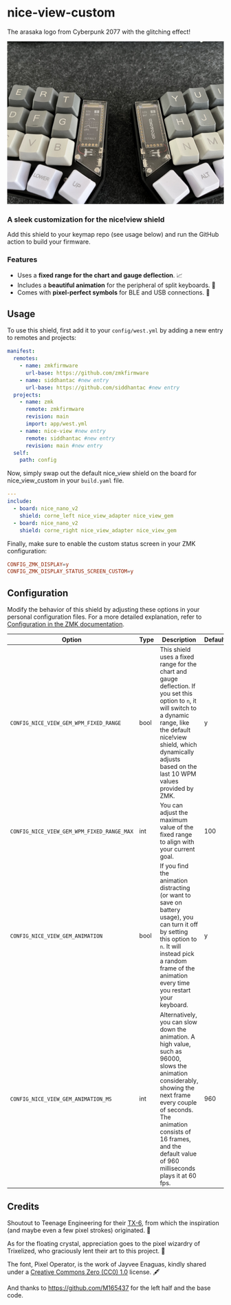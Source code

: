 # nice-view-custom

The arasaka logo from Cyberpunk 2077 with the glitching effect!

![Preview](.github/assets/preview.jpg?raw=true)

### A sleek customization for the nice!view shield

Add this shield to your keymap repo (see usage below) and run the GitHub action to build your firmware.

### Features

- Uses a **fixed range for the chart and gauge deflection**. 📈
- Includes a **beautiful animation** for the peripheral of split keyboards. 💎
- Comes with **pixel-perfect symbols** for BLE and USB connections. 📡

## Usage

To use this shield, first add it to your `config/west.yml` by adding a new entry to remotes and projects:

```yml
manifest:
  remotes:
    - name: zmkfirmware
      url-base: https://github.com/zmkfirmware
    - name: siddhantac #new entry
      url-base: https://github.com/siddhantac #new entry
  projects:
    - name: zmk
      remote: zmkfirmware
      revision: main
      import: app/west.yml
    - name: nice-view #new entry
      remote: siddhantac #new entry
      revision: main #new entry
  self:
    path: config
```

Now, simply swap out the default nice_view shield on the board for nice_view_custom in your `build.yaml` file.

```yml
---
include:
  - board: nice_nano_v2
    shield: corne_left nice_view_adapter nice_view_gem
  - board: nice_nano_v2
    shield: corne_right nice_view_adapter nice_view_gem
```

Finally, make sure to enable the custom status screen in your ZMK configuration:

```conf
CONFIG_ZMK_DISPLAY=y
CONFIG_ZMK_DISPLAY_STATUS_SCREEN_CUSTOM=y
```

## Configuration

Modify the behavior of this shield by adjusting these options in your personal configuration files. For a more detailed explanation, refer to [Configuration in the ZMK documentation](https://zmk.dev/docs/config).

| Option                                     | Type | Description                                                                                                                                                                                                                                                       | Default |
| ------------------------------------------ | ---- | ----------------------------------------------------------------------------------------------------------------------------------------------------------------------------------------------------------------------------------------------------------------- | ------- |
| `CONFIG_NICE_VIEW_GEM_WPM_FIXED_RANGE`     | bool | This shield uses a fixed range for the chart and gauge deflection. If you set this option to `n`, it will switch to a dynamic range, like the default nice!view shield, which dynamically adjusts based on the last 10 WPM values provided by ZMK.                | y       |
| `CONFIG_NICE_VIEW_GEM_WPM_FIXED_RANGE_MAX` | int  | You can adjust the maximum value of the fixed range to align with your current goal.                                                                                                                                                                              | 100     |
| `CONFIG_NICE_VIEW_GEM_ANIMATION`           | bool | If you find the animation distracting (or want to save on battery usage), you can turn it off by setting this option to `n`. It will instead pick a random frame of the animation every time you restart your keyboard.                                           | y       |
| `CONFIG_NICE_VIEW_GEM_ANIMATION_MS`        | int  | Alternatively, you can slow down the animation. A high value, such as 96000, slows the animation considerably, showing the next frame every couple of seconds. The animation consists of 16 frames, and the default value of 960 milliseconds plays it at 60 fps. | 960     |

## Credits

Shoutout to Teenage Engineering for their [TX-6](https://teenage.engineering/products/tx-6), from which the inspiration (and maybe even a few pixel strokes) originated. 😬

As for the floating crystal, appreciation goes to the pixel wizardry of Trixelized, who graciously lent their art to this project. 💎

The font, Pixel Operator, is the work of Jayvee Enaguas, kindly shared under a [Creative Commons Zero (CC0) 1.0](https://creativecommons.org/publicdomain/zero/1.0/) license. 🖋️

And thanks to https://github.com/M165437 for the left half and the base code.
